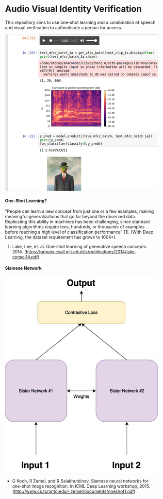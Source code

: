 # Audio Visual Identity Verification

This repository aims to use one-shot learning and a combination of speech and visual verification to authenticate a person for access.



![Alt text](/images/classify-example.png?raw=true "")

#### One-Shot Learning?

"People can learn a new concept from just one or a few examples, making meaningful generalizations that go far beyond the observed data. Replicating this ability in machines has been challenging, since standard learning algorithms require tens, hundreds, or thousands of examples before reaching a high level of classification performance" [1]. (With Deep Learning, the dataset requirement has grown to 100K+).

1. Lake, Lee, et. al. One-shot learning of generative speech concepts. 2014. (https://groups.csail.mit.edu/sls/publications/2014/lake-cogsci14.pdf).

#### Siamese Network

![Alt text](/images/siamese-net.jpeg?raw=true "") 

- G Koch, R Zemel, and R Salakhutdinov. Siamese neural networks for one-shot image recognition. In
ICML Deep Learning workshop, 2015. (http://www.cs.toronto.edu/~zemel/documents/oneshot1.pdf).
